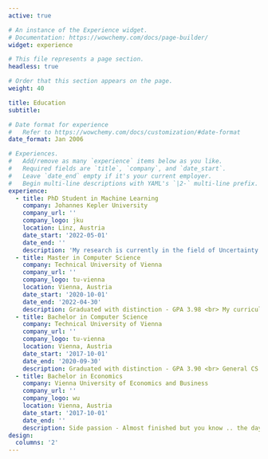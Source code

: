 ```yaml
---
active: true

# An instance of the Experience widget.
# Documentation: https://wowchemy.com/docs/page-builder/
widget: experience

# This file represents a page section.
headless: true

# Order that this section appears on the page.
weight: 40

title: Education
subtitle:

# Date format for experience
#   Refer to https://wowchemy.com/docs/customization/#date-format
date_format: Jan 2006

# Experiences.
#   Add/remove as many `experience` items below as you like.
#   Required fields are `title`, `company`, and `date_start`.
#   Leave `date_end` empty if it's your current employer.
#   Begin multi-line descriptions with YAML's `|2-` multi-line prefix.
experience:
  - title: PhD Student in Machine Learning
    company: Johannes Kepler University
    company_url: ''
    company_logo: jku
    location: Linz, Austria
    date_start: '2022-05-01'
    date_end: ''
    description: 'My research is currently in the field of Uncertainty Estimation for Machine Learning Models, especially for Deep Learning Models and in the context of Time Series.'
  - title: Master in Computer Science
    company: Technical University of Vienna
    company_url: ''
    company_logo: tu-vienna
    location: Vienna, Austria
    date_start: '2020-10-01'
    date_end: '2022-04-30'
    description: Graduated with distinction - GPA 3.98 <br> My curricula focused on intelligent information systems (Symbolic & Neural AI, Database Systems)
  - title: Bachelor in Computer Science
    company: Technical University of Vienna
    company_url: ''
    company_logo: tu-vienna
    location: Vienna, Austria
    date_start: '2017-10-01'
    date_end: '2020-09-30'
    description: Graduated with distinction - GPA 3.90 <br> General CS program with a focus on Software and Information Engineering <br> I additionally participated in the [Bachelor with Honors program](https://informatics.tuwien.ac.at/bachelor-with-honors/) 
  - title: Bachelor in Economics
    company: Vienna University of Economics and Business
    company_url: ''
    company_logo: wu
    location: Vienna, Austria
    date_start: '2017-10-01'
    date_end: ''
    description: Side passion - Almost finished but you know .. the day has only 24 hours 
design:
  columns: '2'
---
```

